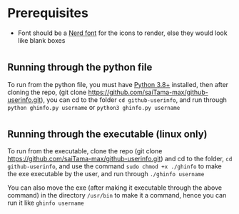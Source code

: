 # Prerequisites
- Font should be a [Nerd font](https://www.nerdfonts.com/) for the icons to render, else they would look like blank boxes
# 
# 


## Running through the python file
To run from the python file, you must have [Python 3.8+](https://www.python.org/downloads/) installed, then after cloning the repo, (git clone https://github.com/saiTama-max/github-userinfo.git),
you can cd to the folder `cd github-userinfo`, and run through `python ghinfo.py username` or `python3 ghinfo.py username`
# 

## Running through the executable (linux only)
To run from the executable, clone the repo (git clone https://github.com/saiTama-max/github-userinfo.git) and cd to the folder, `cd github-userinfo`,
and use the command `sudo chmod +x ./ghinfo` to make the exe executable by the user, and run through `./ghinfo username`

You can also move the exe (after making it executable through the above command) in the directory `/usr/bin` to make it a command, hence you can run it like `ghinfo username`

